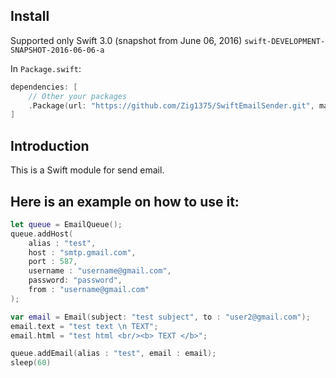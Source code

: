 ## Install

Supported only Swift 3.0 (snapshot from June 06, 2016) `swift-DEVELOPMENT-SNAPSHOT-2016-06-06-a`

In `Package.swift`:
```swift
dependencies: [
    // Other your packages
    .Package(url: "https://github.com/Zig1375/SwiftEmailSender.git", majorVersion: 0, minor: 0)
]
```


## Introduction

This is a Swift module for send email.

## Here is an example on how to use it:

```swift
let queue = EmailQueue();
queue.addHost(
    alias : "test",  
    host : "smtp.gmail.com",
    port : 587,
    username : "username@gmail.com",
    password: "password",
    from : "username@gmail.com"
);

var email = Email(subject: "test subject", to : "user2@gmail.com");
email.text = "test text \n TEXT";
email.html = "test html <br/><b> TEXT </b>";

queue.addEmail(alias : "test", email : email);
sleep(60)
```
